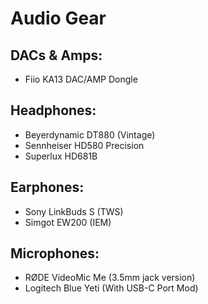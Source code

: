 # Audio Gear
## DACs & Amps:
- Fiio KA13 DAC/AMP Dongle
## Headphones:
- Beyerdynamic DT880 (Vintage)
- Sennheiser HD580 Precision
- Superlux HD681B
## Earphones:
- Sony LinkBuds S (TWS)
- Simgot EW200 (IEM)
## Microphones:
- RØDE VideoMic Me (3.5mm jack version)
- Logitech Blue Yeti (With USB-C Port Mod)
